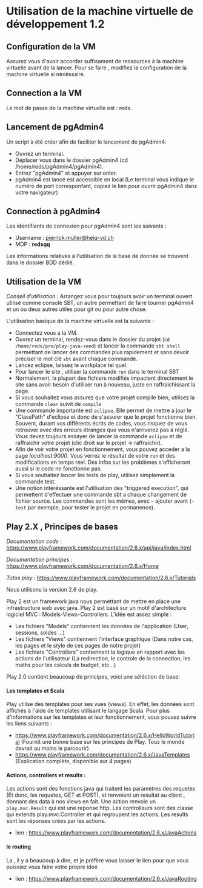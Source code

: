 # Utilisation de la machine virtuelle de développement 1.2

## Configuration de la VM
Assurez vous d'avoir accorder suffisament de ressources à la machine virtuelle avant de la lancer. Pour se faire , modifiez la configuration de la machine virtuelle si nécéssaire.

## Connection a la VM
Le mot de passe de la machine virtuelle est : reds.

## Lancement de pgAdmin4
Un script à été créer afin de faciliter le lancement de pgAdmin4:
  - Ouvrez un terminal.
  - Déplacer vous dans le dossier pgAdmin4 (cd /home/reds/pgAdmin4/pgAdmin4).
  - Entrez "pgAdmin4" et appuyer sur enter.
  - pgAdmin4 est lancé est accessible en local (Le terminal vous indique le numéro de port corresponfant, copiez le lien pour ouvrir pgAdmin4 dans votre navigateur)

## Connection à pgAdmin4
Les identifiants de connexion pour pgAdmin4 sont les suivants :
  - Username : pierrick.muller@heig-vd.ch
  - MDP :  **redsqq**

Les informations relatives à l'utilisation de la base de donnée se trouvent dans le dossier BDD dédié.

## Utilisation de la VM
*Conseil d'utilisation* : Arrangez vous pour toujours avoir un terminal ouvert utilisé comme console SBT, un autre permettant de faire tourner pgAdmin4 et un ou deux autres utiles pour git ou pour autre chose.

L'utilisation basique de la machine virtuelle est la suivante :
  - Connectez vous a la VM.
  - Ouvrez un terminal, rendez-vous dans le dossier du projet (`cd /home/reds/pro/play-java-seed`) et lancer la commande `sbt shell` permettant de lancer des commandes plus rapidement et sans devoir préciser le mot clé `sbt` avant chaque commande.
  - Lancez eclipse, laissez le workplace tel quel.
  - Pour lancer le site , utiliser la commande `run` dans le terminal SBT
  - Normalement, la plupart des fichiers modifiés impactent directement le site sans avoir besoin d'utiliser run à nouveau, juste en raffraichissant la page.
  - Si vous souhaitez vous assurez que votre projet compile bien, utilisez la commande `clean` suivit de `compile`
  - Une commande importante est `eclipse`. Elle permet de mettre a jour le "ClassPath" d'eclipse et donc de s'assurer que le projet fonctionne bien. Souvent, durant vos différents écrits de codes, vous risquez de vous retrouver avec des erreurs étranges que vous n'arriverez pas à réglé. Vous devez toujours essayer de lancer la commande `eclipse` et de raffraichir votre projet (clic droit sur le projet -> raffraichir).
  - Afin de voir votre projet en fonctionnement, vous pouvez acceder a la page *localhost:9000*. Vous verrez le résultat de votre `run` et des modifications en temps réel. Des infos sur les problèmes s'afficheront aussi si le code ne fonctionne pas.
  - Si vous souhaitez lancer les tests de play, utilisez simplement la commande test.
  - Une notion intéréssante est l'utilisation des "triggered execution", qui permettent d'effectuer une commande sbt a chaque changement de fichier source. Les commandes sont les mêmes, avec `~` ajouter avant (`~ test` par exemple, pour tester le projet en permanence).

## Play 2.X , Principes de bases
*Documentation code* : https://www.playframework.com/documentation/2.6.x/api/java/index.html

*Documentation principes* : https://www.playframework.com/documentation/2.6.x/Home

*Tutos play* : https://www.playframework.com/documentation/2.6.x/Tutorials

Nous utilisons la version 2.6 de play.

Play 2 est un framework java nous permettant de mettre en place une infrastructure web avec java. Play 2 est basé sur un motif d'architecture logiciel MVC : Models-Views-Controllers.
L'idée est assez simple :
 - Les fichiers "Models" contiennent les données de l'application (User, sessions, soldes ...)
 - Les fichiers "Views" contiennent l'interface graphique (Dans notre cas, les pages et le style de ces pages de notre projet)
 -  Les fichiers "Controllers" contiennent la logique en rapport avec les actions de l'utilisateur (La redirection, le controle de la connection, les maths pour les calculs de budget, etc...)


 Play 2.0 contient beaucoup de principes, voici une séléction de base:
#### Les templates et Scala
Play utilise des templates pour ses vues (views). En effet, les données sont affichés à l'aide de templates utilisant le langage Scala. Pour plus d'informations sur les templates et leur fonctionnement, vous pouvez suivre les liens suivants :
-  https://www.playframework.com/documentation/2.6.x/HelloWorldTutorial (Fournit une bonne base sur les principes de Play. Tous le monde devrait au moins le parcourir)
-  https://www.playframework.com/documentation/2.6.x/JavaTemplates (Explication complète, disponible sur 4 pages)

#### Actions, controllers et results :
Les actions sont des fonctions java qui traitent les paramètres des requetes (Et donc, les requetes, GET et POST), et renvoient un resultat au client , donnant des data à nos views en fait. Une action renvoie un `play.mvc.Result` qui est une reponse http.
Les controlleurs sont des classe qui extends play.mvc.Controller et qui regroupent les actions.
Les results sont les réponses crées par les actions.
- lien : https://www.playframework.com/documentation/2.6.x/JavaActions

#### le routing
La , il y a beaucoup à dire, et je préfère vous laisser le lien pour que vous puissiez vous faire votre propre ideé
- lien : https://www.playframework.com/documentation/2.6.x/JavaRouting

